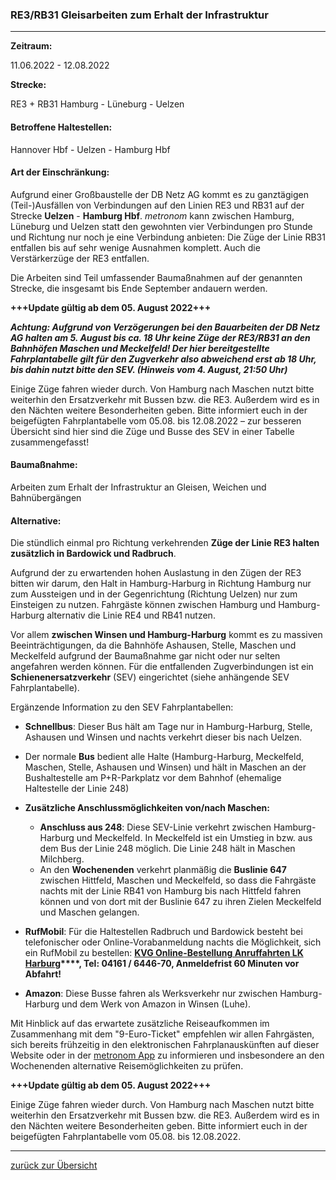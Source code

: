 ### RE3/RB31 Gleisarbeiten zum Erhalt der Infrastruktur ###

---

**Zeitraum:**

 11.06.2022 - 12.08.2022

**Strecke:**

 RE3 + RB31 Hamburg - Lüneburg - Uelzen

#### Betroffene Haltestellen: ####

Hannover Hbf - Uelzen - Hamburg Hbf

#### Art der Einschränkung: ####

Aufgrund einer Großbaustelle der DB Netz AG kommt es zu ganztägigen (Teil-)Ausfällen von Verbindungen auf den Linien RE3 und RB31 auf der Strecke **Uelzen** - **Hamburg Hbf**. *metronom* kann zwischen Hamburg, Lüneburg und Uelzen statt den gewohnten vier Verbindungen pro Stunde und Richtung nur noch je eine Verbindung anbieten: Die Züge der Linie RB31 entfallen bis auf sehr wenige Ausnahmen komplett. Auch die Verstärkerzüge der RE3 entfallen.

Die Arbeiten sind Teil umfassender Baumaßnahmen auf der genannten Strecke, die insgesamt bis Ende September andauern werden.

**\+++Update gültig ab dem 05. August 2022+++**

***Achtung: Aufgrund von Verzögerungen bei den Bauarbeiten der DB Netz AG halten am 5. August bis ca. 18 Uhr keine Züge der RE3/RB31 an den Bahnhöfen Maschen und Meckelfeld! Der hier bereitgestellte Fahrplantabelle gilt für den Zugverkehr also abweichend erst ab 18 Uhr, bis dahin nutzt bitte den SEV.
(Hinweis vom 4. August, 21:50 Uhr)***

Einige Züge fahren wieder durch. Von Hamburg nach Maschen nutzt bitte weiterhin den Ersatzverkehr mit Bussen bzw. die RE3. Außerdem wird es in den Nächten weitere Besonderheiten geben. Bitte informiert euch in der beigefügten Fahrplantabelle vom 05.08. bis 12.08.2022 – zur besseren Übersicht sind hier sind die Züge und Busse des SEV in einer Tabelle zusammengefasst!

#### Baumaßnahme: ####

Arbeiten zum Erhalt der Infrastruktur an Gleisen, Weichen und Bahnübergängen

#### Alternative: ####

Die stündlich einmal pro Richtung verkehrenden **Züge der Linie RE3 halten zusätzlich in Bardowick und Radbruch**.

Aufgrund der zu erwartenden hohen Auslastung in den Zügen der RE3 bitten wir darum, den Halt in Hamburg-Harburg in Richtung Hamburg nur zum Aussteigen und in der Gegenrichtung (Richtung Uelzen) nur zum Einsteigen zu nutzen. Fahrgäste können zwischen Hamburg und Hamburg-Harburg alternativ die Linie RE4 und RB41 nutzen.

Vor allem **zwischen Winsen und Hamburg-Harburg** kommt es zu massiven Beeinträchtigungen, da die Bahnhöfe Ashausen, Stelle, Maschen und Meckelfeld aufgrund der Baumaßnahme gar nicht oder nur selten angefahren werden können. Für die entfallenden Zugverbindungen ist ein **Schienenersatzverkehr** (SEV) eingerichtet (siehe anhängende SEV Fahrplantabelle).

Ergänzende Information zu den SEV Fahrplantabellen:

* **Schnellbus**: Dieser Bus hält am Tage nur in Hamburg-Harburg, Stelle, Ashausen und Winsen und nachts verkehrt dieser bis nach Uelzen.
* Der normale **Bus** bedient alle Halte (Hamburg-Harburg, Meckelfeld, Maschen, Stelle, Ashausen und Winsen) und hält in Maschen an der Bushaltestelle am P+R-Parkplatz vor dem Bahnhof (ehemalige Haltestelle der Linie 248)

* **Zusätzliche Anschlussmöglichkeiten von/nach Maschen:**
  * **Anschluss aus 248**: Diese SEV-Linie verkehrt zwischen Hamburg-Harburg und Meckelfeld. In Meckelfeld ist ein Umstieg in bzw. aus dem Bus der Linie 248 möglich. Die Linie 248 hält in Maschen Milchberg.
  * An den **Wochenenden** verkehrt planmäßig die **Buslinie 647** zwischen Hittfeld, Maschen und Meckelfeld, so dass die Fahrgäste nachts mit der Linie RB41 von Hamburg bis nach Hittfeld fahren können und von dort mit der Buslinie 647 zu ihren Zielen Meckelfeld und Maschen gelangen.

* **RufMobil**: Für die Haltestellen Radbruch und Bardowick besteht bei telefonischer oder Online-Vorabanmeldung nachts die Möglichkeit, sich ein RufMobil zu bestellen: **[KVG Online-Bestellung Anruffahrten LK Harburg](https://www.kvg-bus.de/fahrplaene/landkreis-harburg/bedarfsorientierter-verkehr/online-bestellung-anruffahrten-lk-harburg/)****, Tel: 04161 / 6446-70, Anmeldefrist 60 Minuten vor Abfahrt!**
* **Amazon**: Diese Busse fahren als Werksverkehr nur zwischen Hamburg-Harburg und dem Werk von Amazon in Winsen (Luhe).

Mit Hinblick auf das erwartete zusätzliche Reiseaufkommen im Zusammenhang mit dem "9-Euro-Ticket" empfehlen wir allen Fahrgästen, sich bereits frühzeitig in den elektronischen Fahrplanauskünften auf dieser Website oder in der [metronom App](https://www.der-metronom.de/fahrplan/mein-metronom-app/) zu informieren und insbesondere an den Wochenenden alternative Reisemöglichkeiten zu prüfen.

**\+++Update gültig ab dem 05. August 2022+++**

Einige Züge fahren wieder durch. Von Hamburg nach Maschen nutzt bitte weiterhin den Ersatzverkehr mit Bussen bzw. die RE3. Außerdem wird es in den Nächten weitere Besonderheiten geben. Bitte informiert euch in der beigefügten Fahrplantabelle vom 05.08. bis 12.08.2022.

---
[zurück zur Übersicht](https://www.der-metronom.de/fahrplan/baustellen-uebersicht/#route-1375)
